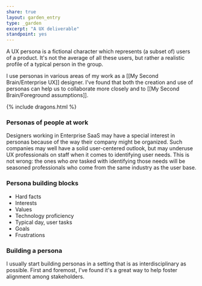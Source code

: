 ```yaml
---
share: true
layout: garden_entry
type: _garden
excerpt: "A UX deliverable"
standpoint: yes
---
```

A UX persona is a fictional character which represents (a subset of) users of a product. It's not the average of all these users, but rather a realistic profile of a typical person in the group. 

I use personas in various areas of my work as a  [[My Second Brain/Enterprise UX]] designer. I've found that both the creation and use of personas can help us to collaborate more closely and to [[My Second Brain/Foreground assumptions]].

{% include dragons.html %}

### Personas of people at work
Designers working in Enterprise SaaS may have a special interest in personas because of the way their company might be organized. Such companies may well have a solid user-centered outlook, but may underuse UX professionals on staff when it comes to identifying user needs. This is not wrong: the ones who *are* tasked with identifying those needs will be seasoned professionals who come from the same industry as the user base. 

### Persona building blocks
- Hard facts
- Interests
- Values
- Technology proficiency
- Typical day, user tasks
- Goals
- Frustrations


### Building a persona
I usually start building personas in a setting that is as interdisciplinary as possible. First and foremost, I've found it's a great way to help foster alignment among stakeholders. 